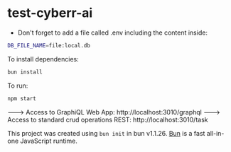 # test-cyberr-ai


- Don't forget to add a file called .env including the content inside:
```bash
DB_FILE_NAME=file:local.db
```


To install dependencies:

```bash
bun install
```

To run:

```bash
npm start
```



---> Access to GraphiQL Web App: http://localhost:3010/graphql
---> Access to standard crud operations REST: http://localhost:3010/task

This project was created using `bun init` in bun v1.1.26. [Bun](https://bun.sh) is a fast all-in-one JavaScript runtime.
